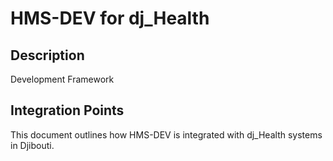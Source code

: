 # HMS-DEV for dj_Health

## Description

Development Framework

## Integration Points

This document outlines how HMS-DEV is integrated with dj_Health systems in Djibouti.
